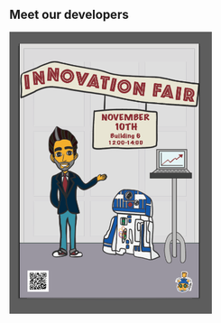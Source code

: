 ## Meet our developers
<img alt="Innovation Fair" height="500px" src="../resources/innovation-fair.png"/>

